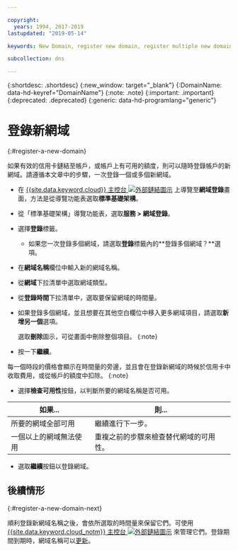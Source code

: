 ```yaml
---

copyright:
  years: 1994, 2017-2019
lastupdated: "2019-05-14"

keywords: New Domain, register new domain, register multiple new domains

subcollection: dns

---
```


{:shortdesc: .shortdesc}
{:new_window: target="_blank"}
{:DomainName: data-hd-keyref="DomainName"}
{:note: .note}
{:important: .important}
{:deprecated: .deprecated}
{:generic: data-hd-programlang="generic"}

# 登錄新網域
{:#register-a-new-domain}

如果有效的信用卡鏈結至帳戶，或帳戶上有可用的額度，則可以隨時登錄帳戶的新網域。請遵循本文章中的步驟，一次登錄一個或多個新網域。

* 在 [{{site.data.keyword.cloud}} 主控台 ![外部鏈結圖示](../../icons/launch-glyph.svg "外部鏈結圖示")](https://{DomainName}/) 上導覽至**網域登錄**畫面，方法是從導覽功能表選取**標準基礎架構**。 
* 從「標準基礎架構」導覽功能表，選取**服務 > 網域登錄**。
* 選擇**登錄**標籤。
  * 如果您一次登錄多個網域，請選取**登錄**標籤內的**登錄多個網域？**選項。
* 在**網域名稱**欄位中輸入新的網域名稱。
* 從**網域**下拉清單中選取網域類型。
* 從**登錄時間**下拉清單中，選取要保留網域的時間量。
* 如果登錄多個網域，並且想要在其他空白欄位中移入更多網域項目，請選取**新增另一個**選項。 

  選取**刪除**圖示，可從畫面中刪除整個項目。
{:note}

* 按一下**繼續**。

每一個時段的價格會顯示在時間量的旁邊，並且會在登錄新網域的時候於信用卡中收取費用，或從帳戶的額度中扣除。
{:note}
  
* 選擇**檢查可用性**按鈕，以判斷所要的網域名稱是否可用。

|如果...|則...|
|----|----|
|所要的網域全部可用|繼續進行下一步。|
|一個以上的網域無法使用|重複之前的步驟來檢查替代網域的可用性。|

* 選取**繼續**按鈕以登錄網域。

## 後續情形
{:#register-a-new-domain-next}

順利登錄新網域名稱之後，會依所選取的時間量來保留它們。可使用 [{{site.data.keyword.cloud_notm}} 主控台 ![外部鏈結圖示](../../icons/launch-glyph.svg "外部鏈結圖示")](https://{DomainName}/) 來管理它們。登錄期間到期時，網域名稱可以[更新](/docs/infrastructure/dns?topic=dns-renew-an-existing-domain)。
